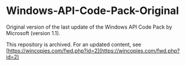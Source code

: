 # Windows-API-Code-Pack-Original
Original version of the last update of the Windows API Code Pack by Microsoft (version 1.1).

This repository is archived. For an updated content, see [https://wincopies.com/fwd.php?id=2](https://wincopies.com/fwd.php?id=2)
